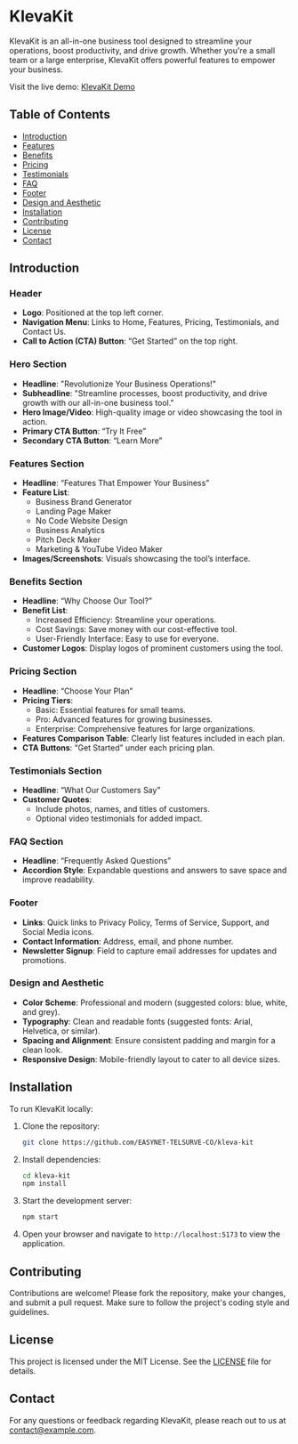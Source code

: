 # KlevaKit

KlevaKit is an all-in-one business tool designed to streamline your operations, boost productivity, and drive growth. Whether you're a small team or a large enterprise, KlevaKit offers powerful features to empower your business.

Visit the live demo: [KlevaKit Demo](https://klevakit.vercel.app/)

## Table of Contents

- [Introduction](#introduction)
- [Features](#features)
- [Benefits](#benefits)
- [Pricing](#pricing)
- [Testimonials](#testimonials)
- [FAQ](#faq)
- [Footer](#footer)
- [Design and Aesthetic](#design-and-aesthetic)
- [Installation](#installation)
- [Contributing](#contributing)
- [License](#license)
- [Contact](#contact)

## Introduction

### Header

- **Logo**: Positioned at the top left corner.
- **Navigation Menu**: Links to Home, Features, Pricing, Testimonials, and Contact Us.
- **Call to Action (CTA) Button**: “Get Started” on the top right.

### Hero Section

- **Headline**: "Revolutionize Your Business Operations!"
- **Subheadline**: "Streamline processes, boost productivity, and drive growth with our all-in-one business tool."
- **Hero Image/Video**: High-quality image or video showcasing the tool in action.
- **Primary CTA Button**: “Try It Free”
- **Secondary CTA Button**: “Learn More”

### Features Section

- **Headline**: “Features That Empower Your Business”
- **Feature List**:
  - Business Brand Generator
  - Landing Page Maker
  - No Code Website Design
  - Business Analytics
  - Pitch Deck Maker
  - Marketing & YouTube Video Maker
- **Images/Screenshots**: Visuals showcasing the tool’s interface.

### Benefits Section

- **Headline**: “Why Choose Our Tool?”
- **Benefit List**:
  - Increased Efficiency: Streamline your operations.
  - Cost Savings: Save money with our cost-effective tool.
  - User-Friendly Interface: Easy to use for everyone.
- **Customer Logos**: Display logos of prominent customers using the tool.

### Pricing Section

- **Headline**: “Choose Your Plan”
- **Pricing Tiers**:
  - Basic: Essential features for small teams.
  - Pro: Advanced features for growing businesses.
  - Enterprise: Comprehensive features for large organizations.
- **Features Comparison Table**: Clearly list features included in each plan.
- **CTA Buttons**: “Get Started” under each pricing plan.

### Testimonials Section

- **Headline**: “What Our Customers Say”
- **Customer Quotes**:
  - Include photos, names, and titles of customers.
  - Optional video testimonials for added impact.

### FAQ Section

- **Headline**: “Frequently Asked Questions”
- **Accordion Style**: Expandable questions and answers to save space and improve readability.

### Footer

- **Links**: Quick links to Privacy Policy, Terms of Service, Support, and Social Media icons.
- **Contact Information**: Address, email, and phone number.
- **Newsletter Signup**: Field to capture email addresses for updates and promotions.

### Design and Aesthetic

- **Color Scheme**: Professional and modern (suggested colors: blue, white, and grey).
- **Typography**: Clean and readable fonts (suggested fonts: Arial, Helvetica, or similar).
- **Spacing and Alignment**: Ensure consistent padding and margin for a clean look.
- **Responsive Design**: Mobile-friendly layout to cater to all device sizes.

## Installation

To run KlevaKit locally:

1. Clone the repository:
   ```bash
   git clone https://github.com/EASYNET-TELSURVE-CO/kleva-kit
   ```
2. Install dependencies:
   ```bash
   cd kleva-kit
   npm install
   ```
3. Start the development server:
   ```bash
   npm start
   ```
4. Open your browser and navigate to `http://localhost:5173` to view the application.

## Contributing

Contributions are welcome! Please fork the repository, make your changes, and submit a pull request. Make sure to follow the project's coding style and guidelines.

## License

This project is licensed under the MIT License. See the [LICENSE](./) file for details.

## Contact

For any questions or feedback regarding KlevaKit, please reach out to us at contact@example.com.